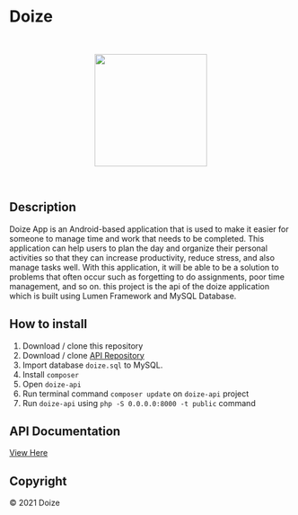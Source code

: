 # Doize

<br><p align="center"><img src="https://i.imgur.com/jn5Dqx5.png" width="200"></p><br>

## Description ##
Doize App is an Android-based application that is used to make it easier for someone to manage time and work that needs to be completed. This application can help users to plan the day and organize their personal activities so that they can increase productivity, reduce stress, and also manage tasks well. With this application, it will be able to be a solution to problems that often occur such as forgetting to do assignments, poor time management, and so on. this project is the api of the doize application which is built using Lumen Framework and MySQL Database.


## How to install
1. Download / clone this repository
2. Download / clone [API Repository ](https://github.com/saamodra/doize-api)
3. Import database `doize.sql` to MySQL.
4. Install `composer`
5. Open `doize-api`
6. Run terminal command `composer update` on `doize-api` project
7. Run `doize-api` using `php -S 0.0.0.0:8000 -t public` command


## API Documentation ##
[View Here](https://documenter.getpostman.com/view/7095473/TzzDHuST)


## Copyright ##
© 2021 Doize
